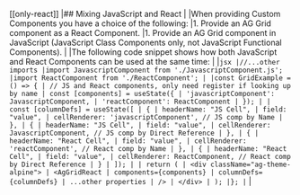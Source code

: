 [[only-react]]
|## Mixing JavaScript and React
|
|When providing Custom Components you have a choice of the following:
|1. Provide an AG Grid component as a React Component.
|1. Provide an AG Grid component in JavaScript (JavaScript Class Components only, not JavaScript Functional Components).
|
|The following code snippet shows how both JavaScript and React Components can be used at the same time:
|
|`jsx |//...other imports |import JavascriptComponent from './JavascriptComponent.js'; |import ReactComponent from './ReactComponent'; | |const GridExample = () => { | // JS and React components, only need register if looking up by name | const [components] = useState({ | 'javascriptComponent': JavascriptComponent, | 'reactComponent': ReactComponent | }); | | const [columnDefs] = useState([ | { | headerName: "JS Cell", | field: "value", | cellRenderer: 'javascriptComponent', // JS comp by Name | }, | { | headerName: "JS Cell", | field: "value", | cellRenderer: JavascriptComponent, // JS comp by Direct Reference | }, | { | headerName: "React Cell", | field: "value", | cellRenderer: 'reactComponent', // React comp by Name | }, | { | headerName: "React Cell", | field: "value", | cellRenderer: ReactComponent, // React comp by Direct Reference | } | ]); | | return ( | <div className="ag-theme-alpine"> | <AgGridReact | components={components} | columnDefs={columnDefs} | ...other properties | /> | </div> | ); |}; |`
|
